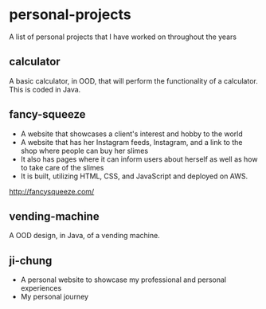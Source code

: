 # personal-projects
A list of personal projects that I have worked on throughout the years

## calculator
A basic calculator, in OOD, that will perform the functionality of a calculator. 
This is coded in Java.

## fancy-squeeze
- A website that showcases a client's interest and hobby to the world
- A website that has her Instagram feeds, Instagram, and a link to the shop where people can buy her slimes
- It also has pages where it can inform users about herself as well as how to take care of the slimes 
- It is built, utilizing HTML, CSS, and JavaScript and deployed on AWS. 

http://fancysqueeze.com/

## vending-machine
A OOD design, in Java, of a vending machine.

## ji-chung
- A personal website to showcase my professional and personal experiences
- My personal journey